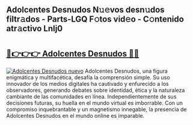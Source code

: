 ## Adolcentes Desnudos N𝚞𝚎vos desn𝚞dos filtr𝚊dos - Parts-LGQ F𝚘tos vid𝚎o - C𝚘ntenido atr𝚊ctivo LnIj0

# <h2><a href="http://mb6zv5.tromn.icu/?c=Adolcentes+Desnudos">🔗👉👉👉 Adolcentes Desnudos 🔗🔗</a></h2>

[![Adolcentes Desnudos nuevo](https://i.imgur.com/pEAQMta.gif)](http://mb6zv5.tromn.icu/?c=Adolcentes+Desnudos)
Adolcentes Desnudos, una figura enigmática y multifacética, desafía la comprensión simple. Su uso innovador de los medios digitales ha cautivado y enfurecido a los observadores, generando debates sobre identidad, ética y la naturaleza cambiante de las comunidades en línea. Independientemente de sus decisiones futuras, su huella en el mundo virtual es imborrable. Con un compromiso inquebrantable y un magnetismo innegable, la presencia de Adolcentes Desnudos en el mundo online es imparable.

